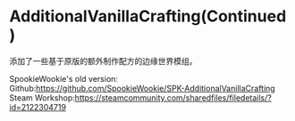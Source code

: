 # AdditionalVanillaCrafting(Continued)
添加了一些基于原版的额外制作配方的边缘世界模组。

SpookieWookie's old version:
Github:https://github.com/SpookieWookie/SPK-AdditionalVanillaCrafting
Steam Workshop:https://steamcommunity.com/sharedfiles/filedetails/?id=2122304719

